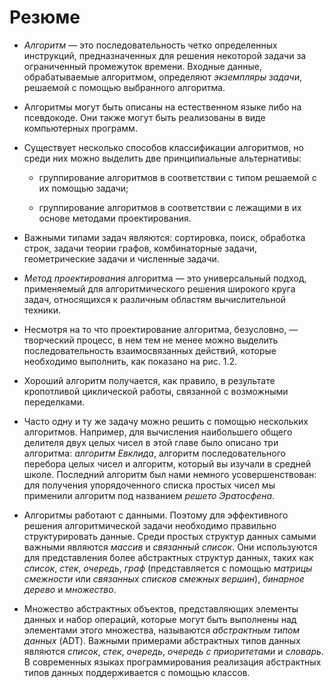 # Резюме

- *Алгоритм* — это последовательность четко определенных инструкций, предназначенных для решения некоторой задачи за ограниченный промежуток времени. Входные данные, обрабатываемые алгоритмом, определяют *экземпляры задачи*, решаемой с помощью выбранного алгоритма.
 
- Алгоритмы могут быть описаны на естественном языке либо на псевдокоде. Они также могут быть реализованы в виде компьютерных программ.
 
- Существует несколько способов классификации алгоритмов, но среди них можно выделить две принципиальные альтернативы:
   
  + группирование алгоритмов в соответствии с типом решаемой с их помощью задачи;

  + группирование алгоритмов в соответствии с лежащими в их основе методами проектирования.
 
- Важными типами задач являются: сортировка, поиск, обработка строк, задачи теории графов, комбинаторные задачи, геометрические задачи и численные задачи.

- *Метод проектирования* алгоритма — это универсальный подход, применяемый для алгоритмического решения широкого круга задач, относящихся к различным областям вычислительной техники.

- Несмотря на то что проектирование алгоритма, безусловно, — творческий процесс, в нем тем не менее можно выделить последовательность взаимосвязанных действий, которые необходимо выполнить, как показано на рис. 1.2.

- Хороший алгоритм получается, как правило, в результате кропотливой циклической работы, связанной с возможными переделками.

- Часто одну и ту же задачу можно решить с помощью нескольких алгоритмов. Например, для вычисления наибольшего общего делителя двух целых чисел в этой главе было описано три алгоритма: *алгоритм Евклида*, алгоритм последовательного перебора целых чисел и алгоритм, который вы изучали в средней школе. Последний алгоритм был нами немного усовершенствован: для получения упорядоченного списка простых чисел мы применили алгоритм под названием *решето Эратосфена*.

- Алгоритмы работают с данными. Поэтому для эффективного решения алгоритмической задачи необходимо правильно структурировать данные. Среди простых структур данных самыми важными являются *массив* и *связанный список*. Они используются для представления более абстрактных структур данных, таких как *список*, *стек*, *очередь*, *граф* (представляется с помощью *матрицы смежности* или *связанных списков смежных вершин*), *бинарное дерево* и *множество*.

- Множество абстрактных объектов, представляющих элементы данных и набор операций, которые могут быть выполнены над элементами этого множества, называются *абстрактным типом данных* (ADT). Важными примерами абстрактных типов данных являются *список*, *стек*, *очередь*, *очередь с приоритетами* и *словарь*. В современных языках программирования реализация абстрактных типов данных поддерживается с помощью классов.

